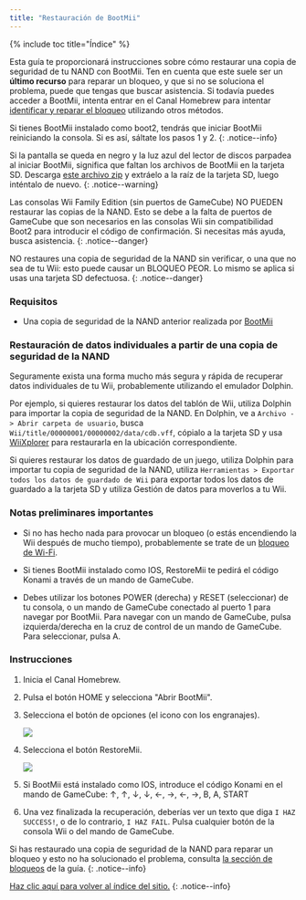 ```yaml
---
title: "Restauración de BootMii"
---
```


{% include toc title="Índice" %}

Esta guía te proporcionará instrucciones sobre cómo restaurar una copia de seguridad de tu NAND con BootMii. Ten en cuenta que este suele ser un <strong>último recurso</strong> para reparar un bloqueo, y que si no se soluciona el problema, puede que tengas que buscar asistencia. Si todavía puedes acceder a BootMii, intenta entrar en el Canal Homebrew para intentar [identificar y reparar el bloqueo](bricks) utilizando otros métodos.

Si tienes BootMii instalado como boot2, tendrás que iniciar BootMii reiniciando la consola. Si es así, sáltate los pasos 1 y 2.
{: .notice--info}

Si la pantalla se queda en negro y la luz azul del lector de discos parpadea al iniciar BootMii, significa que faltan los archivos de BootMii en la tarjeta SD. Descarga [este archivo zip](https://static.hackmii.com/bootmii_sd_files.zip) y extráelo a la raíz de la tarjeta SD, luego inténtalo de nuevo.
{: .notice--warning}


Las consolas Wii Family Edition (sin puertos de GameCube) NO PUEDEN restaurar las copias de la NAND. Esto se debe a la falta de puertos de GameCube que son necesarios en las consolas Wii sin compatibilidad Boot2 para introducir el código de confirmación. Si necesitas más ayuda, busca asistencia.
{: .notice--danger}

NO restaures una copia de seguridad de la NAND sin verificar, o una que no sea de tu Wii: esto puede causar un BLOQUEO PEOR. Lo mismo se aplica si usas una tarjeta SD defectuosa.
{: .notice--danger}

### Requisitos

* Una copia de seguridad de la NAND anterior realizada por [BootMii](bootmii)

### Restauración de datos individuales a partir de una copia de seguridad de la NAND

Seguramente exista una forma mucho más segura y rápida de recuperar datos individuales de tu Wii, probablemente utilizando el emulador Dolphin.

Por ejemplo, si quieres restaurar los datos del tablón de Wii, utiliza Dolphin para importar la copia de seguridad de la NAND. En Dolphin, ve a `Archivo -> Abrir carpeta de usuario`, busca `Wii/title/00000001/00000002/data/cdb.vff`, cópialo a la tarjeta SD y usa [WiiXplorer](https://oscwii.org/library/app/wiixplorer) para restaurarla en la ubicación correspondiente.

Si quieres restaurar los datos de guardado de un juego, utiliza Dolphin para importar tu copia de seguridad de la NAND, utiliza `Herramientas > Exportar todos los datos de guardado de Wii` para exportar todos los datos de guardado a la tarjeta SD y utiliza Gestión de datos para moverlos a tu Wii.

### Notas preliminares importantes

+ Si no has hecho nada para provocar un bloqueo (o estás encendiendo la Wii después de mucho tiempo), probablemente se trate de un [bloqueo de Wi-Fi](bricks#wi-fi-brick).

+ Si tienes BootMii instalado como IOS, RestoreMii te pedirá el código Konami a través de un mando de GameCube.

+ Debes utilizar los botones POWER (derecha) y RESET (seleccionar) de tu consola, o un mando de GameCube conectado al puerto 1 para navegar por BootMii. Para navegar con un mando de GameCube, pulsa izquierda/derecha en la cruz de control de un mando de GameCube. Para seleccionar, pulsa A.

### Instrucciones

1. Inicia el Canal Homebrew.
1. Pulsa el botón HOME y selecciona "Abrir BootMii".
1. Selecciona el botón de opciones (el icono con los engranajes).

    ![](/images/BootMii/BootMii_Gears_Icon.png)

1. Selecciona el botón RestoreMii.

    ![](/images/BootMii/BootMii_Red_Arrow.png)

1. Si BootMii está instalado como IOS, introduce el código Konami en el mando de GameCube: ↑, ↑, ↓, ↓, ←, →, ←, →, B, A, START
1. Una vez finalizada la recuperación, deberías ver un texto que diga `I HAZ SUCCESS!`, o de lo contrario, `I HAZ FAIL`. Pulsa cualquier botón de la consola Wii o del mando de GameCube.

Si has restaurado una copia de seguridad de la NAND para reparar un bloqueo y esto no ha solucionado el problema, consulta [la sección de bloqueos](bricks) de la guía.
{: .notice--info}

[Haz clic aquí para volver al índice del sitio.](site-navigation)
{: .notice--info}

